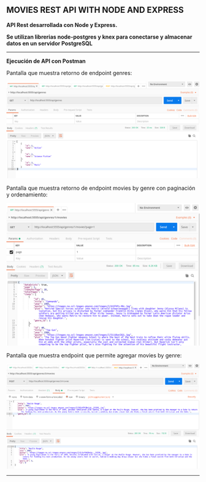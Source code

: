 MOVIES REST API WITH NODE AND EXPRESS
--------------------------------------------------------------------------------------------------------------------

**API Rest desarrollada con Node y Express.**

**Se utilizan librerias node-postgres y knex para conectarse y almacenar datos en un servidor PostgreSQL**

--------------------------------------------------------------------------------------------------------------------

**Ejecución de API con Postman**

Pantalla que muestra retorno de endpoint genres:

![Screenshot Genres](screenshots/postman-node-rest-genres.png)

Pantalla que muestra retorno de endpoint movies by genre con paginación y ordenamiento:

![Screenshot MoviesByGenre](screenshots/postman-node-movies-pagination.png)

Pantalla que muestra endpoint que permite agregar movies by genre:

![Screenshot PostMovie](screenshots/postman-node-movies-post.png)

--------------------------------------------------------------------------------------------------------------------